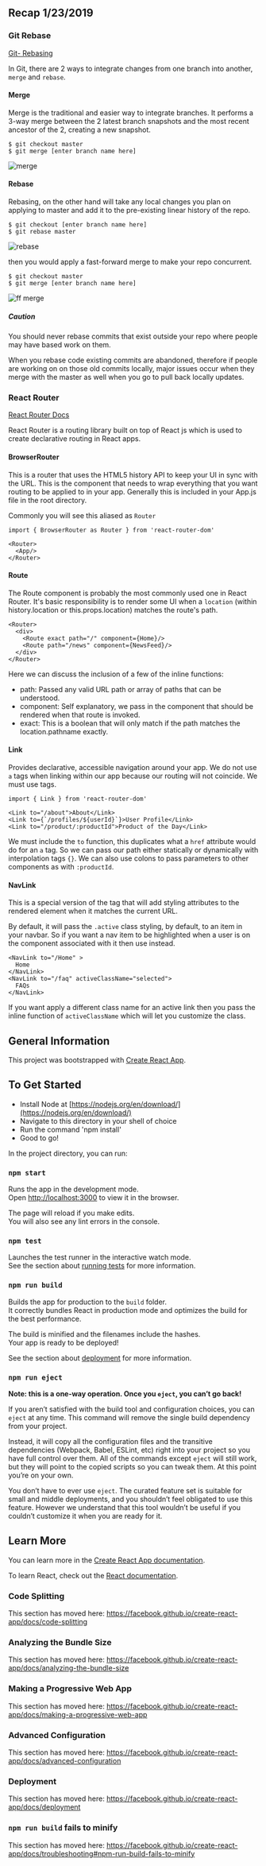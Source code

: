 ## Recap 1/23/2019

### Git Rebase

[Git- Rebasing](https://git-scm.com/book/en/v2/Git-Branching-Rebasing)

In Git, there are 2 ways to integrate changes from one branch into another, `merge` and `rebase`.

#### Merge

Merge is the traditional and easier way to integrate branches. It performs a 3-way merge between the 2 latest branch snapshots and the most recent ancestor of the 2, creating a new snapshot.

```
$ git checkout master
$ git merge [enter branch name here]
```

![merge](git_merge.png)

#### Rebase

Rebasing, on the other hand will take any local changes you plan on applying to master and add it to the pre-existing linear history of the repo.

```
$ git checkout [enter branch name here]
$ git rebase master
```

![rebase](git_rebase.png)

then you would apply a fast-forward merge to make your repo concurrent.

```
$ git checkout master
$ git merge [enter branch name here]
```

![ff merge](git_ffmerge.png)

##### Caution

You should never rebase commits that exist outside your repo where people may have based work on them.

When you rebase code existing commits are abandoned, therefore if people are working on on those old commits locally, major issues occur when they merge with the master as well when you go to pull back locally updates.

### React Router

[React Router Docs](https://reacttraining.com/react-router/web/guides/quick-start)

React Router is a routing library built on top of React js which is used to create declarative routing in React apps.

#### BrowserRouter

This is a router that uses the HTML5 history API to keep your UI in sync with the URL. This is the component that needs to wrap everything that you want routing to be applied to in your app. Generally this is included in your App.js file in the root directory.

Commonly you will see this aliased as `Router`

```
import { BrowserRouter as Router } from 'react-router-dom'

<Router>
  <App/>
</Router>
```

#### Route

The Route component is probably the most commonly used one in React Router. It's basic responsibility is to render some UI when a `location` (within history.location or this.props.location) matches the route's path.

```
<Router>
  <div>
    <Route exact path="/" component={Home}/>
    <Route path="/news" component={NewsFeed}/>
  </div>
</Router>
```

Here we can discuss the inclusion of a few of the inline functions:

- path: Passed any valid URL path or array of paths that can be understood.
- component: Self explanatory, we pass in the component that should be rendered when that route is invoked.
- exact: This is a boolean that will only match if the path matches the location.pathname exactly.

#### Link

Provides declarative, accessible navigation around your app. We do not use `a` tags when linking within our app because our routing will not coincide. We must use <Link> tags.

```
import { Link } from 'react-router-dom'

<Link to="/about">About</Link>
<Link to={`/profiles/${userId}`}>User Profile</Link>
<Link to="/product/:productId">Product of the Day</Link>
```

We must include the `to` function, this duplicates what a `href` attribute would do for an `a` tag. So we can pass our path either statically or dynamically with interpolation tags `{}`. We can also use colons to pass parameters to other components as with `:productId`.

#### NavLink

This is a special version of the <Link> tag that will add styling attributes to the rendered element when it matches the current URL.

By default, it will pass the `.active` class styling, by default, to an item in your navbar. So if you want a nav item to be highlighted when a user is on the component associated with it then use <NavLink> instead.

```
<NavLink to="/Home" >
  Home
</NavLink>
<NavLink to="/faq" activeClassName="selected">
  FAQs
</NavLink>
```

If you want apply a different class name for an active link then you pass the inline function of `activeClassName` which will let you customize the class.

## General Information

This project was bootstrapped with [Create React App](https://github.com/facebook/create-react-app).

## To Get Started

- Install Node at [https://nodejs.org/en/download/](https://nodejs.org/en/download/)
- Navigate to this directory in your shell of choice
- Run the command 'npm install'
- Good to go!

In the project directory, you can run:

### `npm start`

Runs the app in the development mode.<br>
Open [http://localhost:3000](http://localhost:3000) to view it in the browser.

The page will reload if you make edits.<br>
You will also see any lint errors in the console.

### `npm test`

Launches the test runner in the interactive watch mode.<br>
See the section about [running tests](https://facebook.github.io/create-react-app/docs/running-tests) for more information.

### `npm run build`

Builds the app for production to the `build` folder.<br>
It correctly bundles React in production mode and optimizes the build for the best performance.

The build is minified and the filenames include the hashes.<br>
Your app is ready to be deployed!

See the section about [deployment](https://facebook.github.io/create-react-app/docs/deployment) for more information.

### `npm run eject`

**Note: this is a one-way operation. Once you `eject`, you can’t go back!**

If you aren’t satisfied with the build tool and configuration choices, you can `eject` at any time. This command will remove the single build dependency from your project.

Instead, it will copy all the configuration files and the transitive dependencies (Webpack, Babel, ESLint, etc) right into your project so you have full control over them. All of the commands except `eject` will still work, but they will point to the copied scripts so you can tweak them. At this point you’re on your own.

You don’t have to ever use `eject`. The curated feature set is suitable for small and middle deployments, and you shouldn’t feel obligated to use this feature. However we understand that this tool wouldn’t be useful if you couldn’t customize it when you are ready for it.

## Learn More

You can learn more in the [Create React App documentation](https://facebook.github.io/create-react-app/docs/getting-started).

To learn React, check out the [React documentation](https://reactjs.org/).

### Code Splitting

This section has moved here: https://facebook.github.io/create-react-app/docs/code-splitting

### Analyzing the Bundle Size

This section has moved here: https://facebook.github.io/create-react-app/docs/analyzing-the-bundle-size

### Making a Progressive Web App

This section has moved here: https://facebook.github.io/create-react-app/docs/making-a-progressive-web-app

### Advanced Configuration

This section has moved here: https://facebook.github.io/create-react-app/docs/advanced-configuration

### Deployment

This section has moved here: https://facebook.github.io/create-react-app/docs/deployment

### `npm run build` fails to minify

This section has moved here: https://facebook.github.io/create-react-app/docs/troubleshooting#npm-run-build-fails-to-minify

